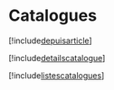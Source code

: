 # Catalogues

[!include[depuisarticle](catalogues.depuisarticle.autogen.md)]

[!include[detailscatalogue](catalogues.detailscatalogue.autogen.md)]

[!include[listescatalogues](catalogues.listescatalogues.autogen.md)]

















